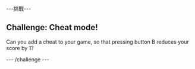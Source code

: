 \---挑戰\---

## Challenge: Cheat mode!

Can you add a cheat to your game, so that pressing button B reduces your score by 1?

\--- /challenge \---